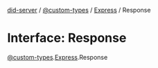 [did-server](../README.md) / [@custom-types](../modules/_custom_types.md) / [Express](../modules/_custom_types.express.md) / Response

# Interface: Response

[@custom-types](../modules/_custom_types.md).[Express](../modules/_custom_types.express.md).Response
